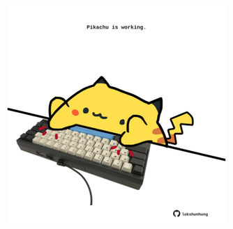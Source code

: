 <!-- built at 30/12/2024, 22:00:48 UTC -->
<p align="center">
  <img width="500" height="500" src="./ReadmeImage.svg">
</p>
